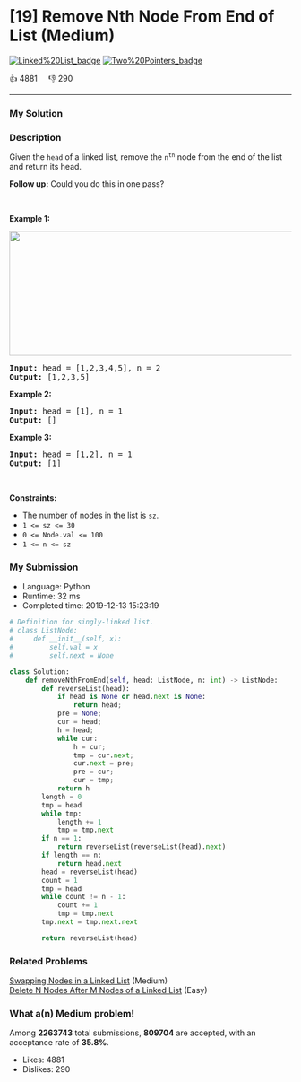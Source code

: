 # [19] Remove Nth Node From End of List (Medium)

[![Linked%20List_badge](https://img.shields.io/badge/topic-Linked%20List-green.svg)](https://leetcode.com/problems/remove-nth-node-from-end-of-list/)  [![Two%20Pointers_badge](https://img.shields.io/badge/topic-Two%20Pointers-green.svg)](https://leetcode.com/problems/remove-nth-node-from-end-of-list/) 

:+1: 4881 &nbsp; &nbsp; :thumbsdown: 290

---

### My Solution


### Description
<p>Given the <code>head</code> of a linked list, remove the <code>n<sup>th</sup></code> node from the end of the list and return its head.</p>

<p><strong>Follow up:</strong>&nbsp;Could you do this in one pass?</p>

<p>&nbsp;</p>
<p><strong>Example 1:</strong></p>
<img alt="" src="https://assets.leetcode.com/uploads/2020/10/03/remove_ex1.jpg" style="width: 542px; height: 222px;" />
<pre>
<strong>Input:</strong> head = [1,2,3,4,5], n = 2
<strong>Output:</strong> [1,2,3,5]
</pre>

<p><strong>Example 2:</strong></p>

<pre>
<strong>Input:</strong> head = [1], n = 1
<strong>Output:</strong> []
</pre>

<p><strong>Example 3:</strong></p>

<pre>
<strong>Input:</strong> head = [1,2], n = 1
<strong>Output:</strong> [1]
</pre>

<p>&nbsp;</p>
<p><strong>Constraints:</strong></p>

<ul>
	<li>The number of nodes in the list is <code>sz</code>.</li>
	<li><code>1 &lt;= sz &lt;= 30</code></li>
	<li><code>0 &lt;= Node.val &lt;= 100</code></li>
	<li><code>1 &lt;= n &lt;= sz</code></li>
</ul>



### My Submission

- Language: Python
- Runtime: 32 ms
- Completed time: 2019-12-13 15:23:19

```Python
# Definition for singly-linked list.
# class ListNode:
#     def __init__(self, x):
#         self.val = x
#         self.next = None

class Solution:
    def removeNthFromEnd(self, head: ListNode, n: int) -> ListNode:
        def reverseList(head):
            if head is None or head.next is None:
                return head;
            pre = None;
            cur = head;
            h = head;
            while cur:
                h = cur;
                tmp = cur.next;
                cur.next = pre;
                pre = cur;
                cur = tmp;
            return h
        length = 0
        tmp = head
        while tmp:
            length += 1
            tmp = tmp.next
        if n == 1:
            return reverseList(reverseList(head).next)
        if length == n:
            return head.next
        head = reverseList(head)
        count = 1
        tmp = head
        while count != n - 1:
            count += 1
            tmp = tmp.next
        tmp.next = tmp.next.next

        return reverseList(head)
```


### Related Problems
[Swapping Nodes in a Linked List](https://leetcode.com/problems/swapping-nodes-in-a-linked-list/) (Medium) <br>
[Delete N Nodes After M Nodes of a Linked List](https://leetcode.com/problems/delete-n-nodes-after-m-nodes-of-a-linked-list/) (Easy) <br>



### What a(n) Medium problem!
Among **2263743** total submissions, **809704** are accepted, with an acceptance rate of **35.8%**. <br>

- Likes: 4881
- Dislikes: 290

